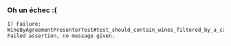 ### Oh un échec :(

```
1) Failure:
WineByAgreementPresenterTest#test_should_contain_wines_filtered_by_a_category_id 
Failed assertion, no message given.
```